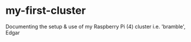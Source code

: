 # my-first-cluster
Documenting the setup &amp; use of my Raspberry Pi (4) cluster i.e. 'bramble', Edgar
